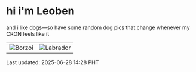 # hi i'm Leoben

and i like dogs—so have some random dog pics that change whenever my CRON feels like it

|  |  |
|--------|----------|
| ![Borzoi](https://random-dog-vercel.vercel.app/api/random-borzoi?v=1751092086) | ![Labrador](https://random-dog-vercel.vercel.app/api/random-labrador?v=1751092086) |

Last updated: 2025-06-28 14:28 PHT
